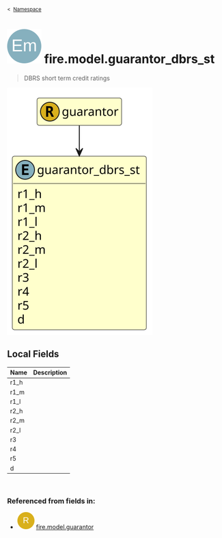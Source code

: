 <sub>&lt;&nbsp; [Namespace](index.md)</sub>
# <img src='images/enumType-lg.svg'/> fire.model.guarantor_dbrs_st
>  
>DBRS short term credit ratings
> 
<img src='images/fire.model.guarantor_dbrs_st.svg'/>


## Local Fields


| Name        | Description |
| ----------- | ----------- |
| r1_h |   |
| r1_m |   |
| r1_l |   |
| r2_h |   |
| r2_m |   |
| r2_l |   |
| r3 |   |
| r4 |   |
| r5 |   |
| d |   |

<br/>

### Referenced from fields in:
- <img src='images/recordType.svg'/> [fire.model.guarantor](UDT-fire.model.guarantor.md)
